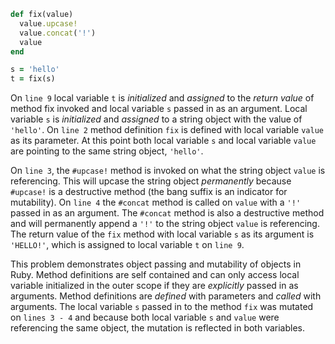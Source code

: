 ```ruby
def fix(value)
  value.upcase!
  value.concat('!')
  value
end

s = 'hello'
t = fix(s)
```

On `line 9` local variable `t` is *initialized* and *assigned* to the *return value* of method fix invoked and local variable `s` passed in as an argument. Local variable `s` is *initialized* and *assigned* to a string object with the value of `'hello'`. On `line 2` method definition `fix` is defined with local variable `value` as its parameter. At this point both local variable `s` and local variable `value` are pointing to the same string object, `'hello'`. 

On `line 3`, the `#upcase!` method is invoked on what the string object `value` is referencing. This will upcase the string object *permanently* because `#upcase!` is a destructive method (the bang suffix is an indicator for mutability). On `line 4` the `#concat` method is called on `value` with a `'!'` passed in as an argument. The `#concat` method is also a destructive method and will permanently append a `'!'` to the string object `value` is referencing. The return value of the `fix` method with local variable `s` as its argument is `'HELLO!'`, which is assigned to local variable `t` on `line 9`. 

This problem demonstrates object passing and mutability of objects in Ruby. Method definitions are self contained and can only access local variable initialized in the outer scope if they are *explicitly* passed in as arguments. Method definitions are *defined* with parameters and *called* with arguments. The local variable `s` passed in to the method `fix` was mutated on `lines 3 - 4` and because both local variable `s` and `value` were referencing the same object, the mutation is reflected in both variables.
